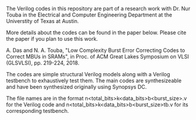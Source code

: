 The Verilog codes in this repository are part of a research work with Dr. Nur Touba in the Electrical and Computer Engineering Department at the Universtity of Texas at Austin.

More details about the codes can be found in the paper below. Please cite the paper if you plan to use this work.

A. Das and N. A. Touba, "Low Complexity Burst Error Correcting Codes to Correct MBUs in SRAMs", in Proc. of ACM Great Lakes Symposium on VLSI (GLSVLSI), pp. 219-224, 2018.

The codes are simple structural Verilog models along with a Verilog testbench to exhaustively test them. The main codes are synthesizeable and have been synthesized originally using Synopsys DC.

The file names are in the format n<total_bits>k<data_bits>b<burst_size>.v for the Verilog code and n<total_bits>k<data_bits>b<burst_size>tb.v for its corresponding testbench.
